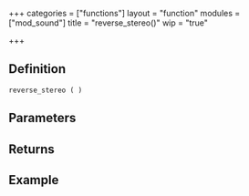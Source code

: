 +++
categories = ["functions"]
layout = "function"
modules = ["mod_sound"]
title = "reverse_stereo()"
wip = "true"

+++

## Definition

    reverse_stereo ( )

## Parameters

## Returns

## Example

```
```
